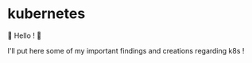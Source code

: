 # kubernetes
:wave: Hello ! :wave:

I'll put here some of my important findings and creations regarding k8s !
